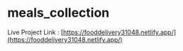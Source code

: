 # meals_collection
Live Project Link : 
[https://fooddelivery31048.netlify.app/](https://fooddelivery31048.netlify.app/)
